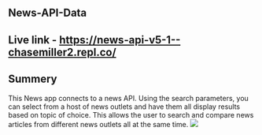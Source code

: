 ## News-API-Data
## Live link - https://news-api-v5-1--chasemiller2.repl.co/
## Summery
This News app connects to a news API. Using the search parameters, you can select from a host of news outlets and have them all display results based on topic of choice. This allows the user to search and compare news articles from different news outlets all at the same time.
![](https://i.imgur.com/3XhvJiN.png)

